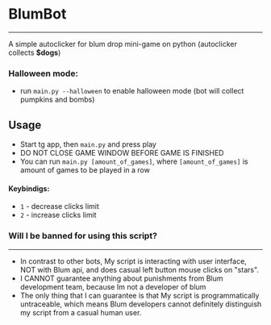 # BlumBot
___
A simple autoclicker for blum drop mini-game on python (autoclicker collects **$dogs**)

### Halloween mode:
 - run `main.py --halloween` to enable halloween mode (bot will collect pumpkins and bombs)

## Usage
 - Start tg app, then `main.py` and press play
 - DO NOT CLOSE GAME WINDOW BEFORE GAME IS FINISHED
 - You can run `main.py [amount_of_games]`, where `[amount_of_games]` is amount of games to be played in a row

#### Keybindigs:
 - `1` - decrease clicks limit
 - `2` - increase clicks limit

### Will I be banned for using this script?
---
 - In contrast to other bots, My script is interacting with user interface, NOT with Blum api, and does casual left button mouse clicks on "stars".
 - I CANNOT guarantee anything about punishments from Blum development team, because Im not a developer of blum
 - The only thing that I can guarantee is that My script is programmatically untraceable, which means Blum developers cannot definitely distinguish my script from a casual human user.

